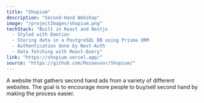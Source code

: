 ```yaml
---
title: "Shopium"
description: "Second-Hand Webshop"
image: "/projectImages/shopium.png"
techStack: "Built in React and Nextjs
  - Styled with Emotion
  - Storing data in a PostgreSQL DB using Prisma ORM
  - Authentication done by Next-Auth
  - Data fetching with React-Query"
link: "https://shopium.vercel.app/"
source: "https://github.com/Rezaavoor/Shopium/"
---
```


A website that gathers second hand ads from a variety of different websites.
The goal is to encourage more people to buy/sell second hand by making the process easier.
